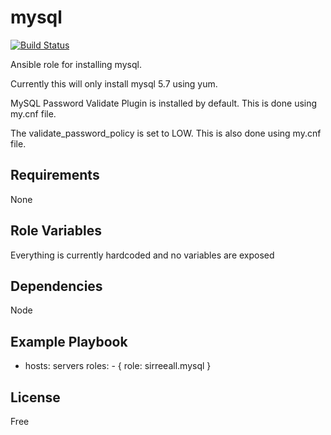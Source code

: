 mysql
=========

[![Build Status](https://travis-ci.org/sirReeall/mysql.svg?branch=master)](https://travis-ci.org/sirReeall/mysql)

Ansible role for installing mysql.

Currently this will only install mysql 5.7 using yum.

MySQL Password Validate Plugin is installed by default. This is done using my.cnf file.

The validate_password_policy is set to LOW. This is also done using my.cnf file.

Requirements
------------

None

Role Variables
--------------

Everything is currently hardcoded and no variables are exposed

Dependencies
------------

Node

Example Playbook
----------------

- hosts: servers
  roles:
      - { role: sirreeall.mysql }

License
-------

Free
